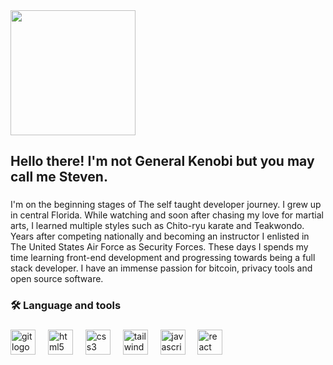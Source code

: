 <div align="left">
  <img height="200" src="https://media3.giphy.com/media/v1.Y2lkPTc5MGI3NjExM281MmpjeXVhZXpqNHFyY2czd295MzBzZGF4czNteG4yZWwwcWVvcCZlcD12MV9pbnRlcm5hbF9naWZfYnlfaWQmY3Q9Zw/Nx0rz3jtxtEre/giphy.gif"  />
</div>

<h2 align="left">Hello there! I'm not General Kenobi but you may call me Steven.</h2>

###

<p align="left">I'm on the beginning stages of The self taught developer journey. I grew up in central Florida. While watching and soon after chasing my love for martial arts, I learned multiple styles such as Chito-ryu karate and Teakwondo. Years after competing nationally and becoming an instructor I enlisted in The United States Air Force as Security Forces. These days I spends my time learning front-end development and progressing towards being a full stack developer. I have an immense passion for bitcoin, privacy tools and open source software.</p>

###

<h3 align="left">🛠 Language and tools</h3>

###

<div align="left">
  <img src="https://cdn.jsdelivr.net/gh/devicons/devicon/icons/git/git-original.svg" height="40" alt="git logo"  />
  <img width="12" />
  <img src="https://cdn.jsdelivr.net/gh/devicons/devicon/icons/html5/html5-original.svg" height="40" alt="html5 logo"  />
  <img width="12" />
  <img src="https://cdn.jsdelivr.net/gh/devicons/devicon/icons/css3/css3-original.svg" height="40" alt="css3 logo"  />
  <img width="12" />
  <img src="https://cdn.jsdelivr.net/gh/devicons/devicon/icons/tailwindcss/tailwindcss-original-wordmark.svg" height="40" alt="tailwindcss logo"  />
  <img width="12" />
  <img src="https://cdn.jsdelivr.net/gh/devicons/devicon/icons/javascript/javascript-original.svg" height="40" alt="javascript logo"  />
  <img width="12" />
  <img src="https://cdn.jsdelivr.net/gh/devicons/devicon/icons/react/react-original.svg" height="40" alt="react logo"  />
</div>

###

<h2 align="center"></h2>

###

<h1 align="center"></h1>

###
